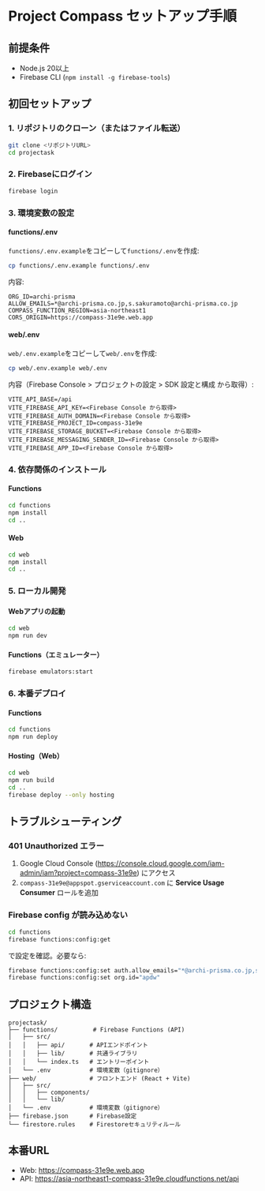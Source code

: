 # Project Compass セットアップ手順

## 前提条件
- Node.js 20以上
- Firebase CLI (`npm install -g firebase-tools`)

## 初回セットアップ

### 1. リポジトリのクローン（またはファイル転送）
```bash
git clone <リポジトリURL>
cd projectask
```

### 2. Firebaseにログイン
```bash
firebase login
```

### 3. 環境変数の設定

#### functions/.env
`functions/.env.example`をコピーして`functions/.env`を作成:
```bash
cp functions/.env.example functions/.env
```

内容:
```
ORG_ID=archi-prisma
ALLOW_EMAILS=*@archi-prisma.co.jp,s.sakuramoto@archi-prisma.co.jp
COMPASS_FUNCTION_REGION=asia-northeast1
CORS_ORIGIN=https://compass-31e9e.web.app
```

#### web/.env
`web/.env.example`をコピーして`web/.env`を作成:
```bash
cp web/.env.example web/.env
```

内容（Firebase Console > プロジェクトの設定 > SDK 設定と構成 から取得）:
```
VITE_API_BASE=/api
VITE_FIREBASE_API_KEY=<Firebase Console から取得>
VITE_FIREBASE_AUTH_DOMAIN=<Firebase Console から取得>
VITE_FIREBASE_PROJECT_ID=compass-31e9e
VITE_FIREBASE_STORAGE_BUCKET=<Firebase Console から取得>
VITE_FIREBASE_MESSAGING_SENDER_ID=<Firebase Console から取得>
VITE_FIREBASE_APP_ID=<Firebase Console から取得>
```

### 4. 依存関係のインストール

#### Functions
```bash
cd functions
npm install
cd ..
```

#### Web
```bash
cd web
npm install
cd ..
```

### 5. ローカル開発

#### Webアプリの起動
```bash
cd web
npm run dev
```

#### Functions（エミュレーター）
```bash
firebase emulators:start
```

### 6. 本番デプロイ

#### Functions
```bash
cd functions
npm run deploy
```

#### Hosting（Web）
```bash
cd web
npm run build
cd ..
firebase deploy --only hosting
```

## トラブルシューティング

### 401 Unauthorized エラー
1. Google Cloud Console (https://console.cloud.google.com/iam-admin/iam?project=compass-31e9e) にアクセス
2. `compass-31e9e@appspot.gserviceaccount.com` に **Service Usage Consumer** ロールを追加

### Firebase config が読み込めない
```bash
cd functions
firebase functions:config:get
```
で設定を確認。必要なら:
```bash
firebase functions:config:set auth.allow_emails="*@archi-prisma.co.jp,s.sakuramoto@archi-prisma.co.jp"
firebase functions:config:set org.id="apdw"
```

## プロジェクト構造
```
projectask/
├── functions/          # Firebase Functions (API)
│   ├── src/
│   │   ├── api/       # APIエンドポイント
│   │   ├── lib/       # 共通ライブラリ
│   │   └── index.ts   # エントリーポイント
│   └── .env           # 環境変数（gitignore）
├── web/               # フロントエンド (React + Vite)
│   ├── src/
│   │   ├── components/
│   │   └── lib/
│   └── .env           # 環境変数（gitignore）
├── firebase.json      # Firebase設定
└── firestore.rules    # Firestoreセキュリティルール
```

## 本番URL
- Web: https://compass-31e9e.web.app
- API: https://asia-northeast1-compass-31e9e.cloudfunctions.net/api
